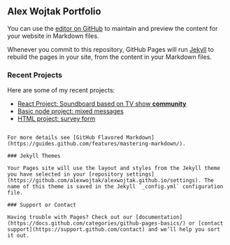 ## Alex Wojtak Portfolio

You can use the [editor on GitHub](https://github.com/alexwojtak/alexwojtak.github.io/edit/main/README.md) to maintain and preview the content for your website in Markdown files.

Whenever you commit to this repository, GitHub Pages will run [Jekyll](https://jekyllrb.com/) to rebuild the pages in your site, from the content in your Markdown files.

### Recent Projects

Here are some of my recent projects:


- [React Project: Soundboard based on TV show **community**](https://github.com/alexwojtak/React004)
- [Basic node project: mixed messages](https://github.com/alexwojtak/mixedmessages)
- [HTML project: survey form](https://github.com/alexwojtak/fccproject2)

```

For more details see [GitHub Flavored Markdown](https://guides.github.com/features/mastering-markdown/).

### Jekyll Themes

Your Pages site will use the layout and styles from the Jekyll theme you have selected in your [repository settings](https://github.com/alexwojtak/alexwojtak.github.io/settings). The name of this theme is saved in the Jekyll `_config.yml` configuration file.

### Support or Contact

Having trouble with Pages? Check out our [documentation](https://docs.github.com/categories/github-pages-basics/) or [contact support](https://support.github.com/contact) and we’ll help you sort it out.

